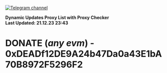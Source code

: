 [![Telegram channel](https://img.shields.io/endpoint?url=https://runkit.io/damiankrawczyk/telegram-badge/branches/master?url=https://t.me/n4z4v0d)](https://t.me/n4z4v0d) 

**Dynamic Updates Proxy List with Proxy Checker**  
**Last Updated: 21.12.23 23:43**

# DONATE (_any evm_) - 0xDEADf12DE9A24b47Da0a43E1bA70B8972F5296F2
